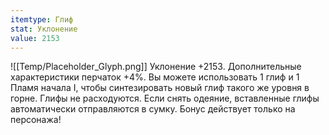 ```yaml
---
itemtype: Глиф
stat: Уклонение 
value: 2153
---
```

![[Temp/Placeholder_Glyph.png]]
Уклонение +2153. Дополнительные характеристики перчаток +4%. Вы можете использовать 1 глиф и 1 Пламя начала I, чтобы синтезировать новый глиф такого же уровня в горне. Глифы не расходуются. Если снять одеяние, вставленные глифы автоматически отправляются в сумку. Бонус действует только на персонажа!
